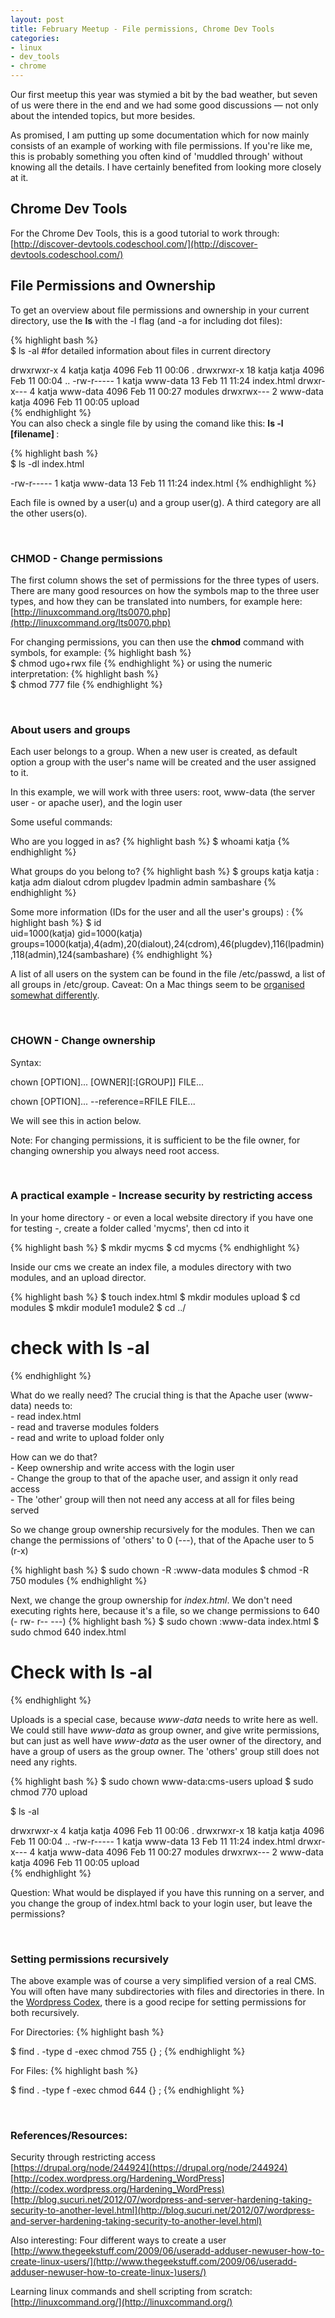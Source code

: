 ```yaml
---
layout: post
title: February Meetup - File permissions, Chrome Dev Tools
categories:
- linux
- dev_tools
- chrome
---
```


Our first meetup this year was stymied a bit by the bad weather, but seven of us were there in the end and we had some good discussions &mdash; not only about the intended topics, but more besides. 

As promised, I am putting up some documentation which for now mainly consists of an example of working with file permissions. If you're like me, this is probably something you often kind of 'muddled through' without knowing all the details. I have certainly benefited from looking more closely at it.

Chrome Dev Tools
----------------
For the Chrome Dev Tools, this is a good tutorial to work through: 
[http://discover-devtools.codeschool.com/](http://discover-devtools.codeschool.com/)

File Permissions and Ownership
------------------------------
To get an overview about file permissions and ownership in your current directory, use the <strong>ls</strong> with the -l flag (and -a for including dot files):

{% highlight bash %}    
  $ ls -al #for detailed information about files in current directory
  
  drwxrwxr-x  4 katja    katja    4096 Feb 11 00:06 .
  drwxrwxr-x 18 katja    katja    4096 Feb 11 00:04 ..
  -rw-r-----  1 katja    www-data   13 Feb 11 11:24 index.html
  drwxr-x---  4 katja    www-data 4096 Feb 11 00:27 modules
  drwxrwx---  2 www-data katja    4096 Feb 11 00:05 upload   
{% endhighlight %}  
You can also check a single file by using the comand like this: <strong>ls -l [filename] </strong>:

{% highlight bash %}    
  $ ls -dl index.html
    
  -rw-r-----  1 katja    www-data   13 Feb 11 11:24 index.html
{% endhighlight %}  

Each file is owned by a user(u) and a group user(g). A third category are all the other users(o).
<p>&nbsp;</p>

### CHMOD - Change permissions

The first column shows the set of permissions for the three types of users. 
There are many good resources on how the symbols map to the three user types, and how they can be translated into numbers, for example here:
[http://linuxcommand.org/lts0070.php](http://linuxcommand.org/lts0070.php)

For changing permissions, you can then use the <strong>chmod</strong> command with symbols, for example:
{% highlight bash %}   
  $ chmod ugo+rwx file
{% endhighlight %}
or using the numeric interpretation:
{% highlight bash %}   
  $ chmod 777 file
{% endhighlight %}
<p>&nbsp;</p>

### About users and groups
Each user belongs to a group. When a new user is created, as default option a group with the user's name will be created and the user assigned to it. 

In this example, we will work with three users: root, www-data (the server user - or apache user), and the login user

Some useful commands:

Who are you logged in as?
{% highlight bash %}
  $ whoami
  katja
{% endhighlight %}

What groups do you belong to?
{% highlight bash %}
  $ groups katja
  katja : katja adm dialout cdrom plugdev lpadmin admin sambashare
{% endhighlight %}

Some more information (IDs for the user and all the user's groups) :
{% highlight bash %}
  $ id  
  uid=1000(katja) gid=1000(katja) groups=1000(katja),4(adm),20(dialout),24(cdrom),46(plugdev),116(lpadmin),118(admin),124(sambashare)
{% endhighlight %}

A list of all users on the system can be found in the file /etc/passwd, a list of all groups in /etc/group. Caveat: On a Mac things seem to be [organised somewhat differently](http://superuser.com/questions/191330/users-in-etc-passwd-on-mac-os-x). 
<p>&nbsp;</p>

### CHOWN - Change ownership
Syntax:

chown [OPTION]... [OWNER][:[GROUP]] FILE...  

chown [OPTION]... --reference=RFILE FILE... 

We will see this in action below.

Note: For changing permissions, it is sufficient to be the file owner, for changing ownership you always need root access.
<p>&nbsp;</p>

### A practical example - Increase security by restricting access

In your home directory - or even a local website directory if you have one for testing -, create a folder called  'mycms', then cd into it

{% highlight bash %}
  $ mkdir mycms
  $ cd mycms
{% endhighlight %}

Inside our cms we create an index file, a modules directory with two modules, and an upload director.

{% highlight bash %}
  $ touch index.html
  $ mkdir modules upload
  $ cd modules 
  $ mkdir module1 module2
  $ cd ../

  # check with ls -al
{% endhighlight %}

What do we really need? The crucial thing is that the Apache user (www-data) needs to:<br />
\- read index.html<br />
\- read and traverse modules folders<br />
\- read and write to upload folder only<br />

How can we do that?<br />
\- Keep ownership and write access with the login user<br />
\- Change the group to that of the apache user, and assign it only read access<br />
\- The 'other' group will then not need any access at all for files being served<br />

So we change group ownership recursively for the modules. Then we can change the permissions of 'others' to 0 (---), that of the Apache user to 5 (r-x)

{% highlight bash %}
  $ sudo chown -R :www-data modules
  $ chmod -R 750 modules
{% endhighlight %}

Next, we change the group ownership for *index.html*. We don't need executing rights here, because it's a file, so we change permissions to 640 (- rw- r-- ---)
{% highlight bash %}
  $ sudo chown :www-data index.html
  $ sudo chmod 640 index.html
  
  # Check with ls -al 
{% endhighlight %}

Uploads is a special case, because *www-data* needs to write here as well. We could still have *www-data* as group owner, and give write permissions, but can just as well have *www-data* as the user owner of the directory, and have a group of users as the group owner. The 'others' group still does not need any rights.

{% highlight bash %}
  $ sudo chown www-data:cms-users upload
  $ sudo chmod 770 upload
  
  $ ls -al
  
  drwxrwxr-x  4 katja    katja    4096 Feb 11 00:06 .
  drwxrwxr-x 18 katja    katja    4096 Feb 11 00:04 ..
  -rw-r-----  1 katja    www-data   13 Feb 11 11:24 index.html
  drwxr-x---  4 katja    www-data 4096 Feb 11 00:27 modules
  drwxrwx---  2 www-data katja    4096 Feb 11 00:05 upload  
{% endhighlight %}

Question: What would be displayed if you have this running on a server, and you change the group of index.html back to your login user, but leave the permissions? 
<p>&nbsp;</p>

### Setting permissions recursively 
 
The above example was of course a very simplified version of a real CMS. You will often have many subdirectories with files and directories in there. In the [Wordpress Codex](http://codex.wordpress.org/Hardening_WordPress), there is a good recipe for setting permissions for both recursively. 

For Directories:
{% highlight bash %}
    
  $ find . -type d -exec chmod 755 {} \;
{% endhighlight %}

For Files:
{% highlight bash %}
    
  $ find . -type f -exec chmod 644 {} \;
{% endhighlight %}
<p>&nbsp;</p>

### References/Resources: 
Security through restricting access      
[https://drupal.org/node/244924](https://drupal.org/node/244924)
[http://codex.wordpress.org/Hardening_WordPress](http://codex.wordpress.org/Hardening_WordPress)
[http://blog.sucuri.net/2012/07/wordpress-and-server-hardening-taking-security-to-another-level.html](http://blog.sucuri.net/2012/07/wordpress-and-server-hardening-taking-security-to-another-level.html)
   
Also interesting: Four different ways to create a user
[http://www.thegeekstuff.com/2009/06/useradd-adduser-newuser-how-to-create-linux-users/](http://www.thegeekstuff.com/2009/06/useradd-adduser-newuser-how-to-create-linux-)users/)

Learning linux commands and shell scripting from scratch:
[http://linuxcommand.org/](http://linuxcommand.org/)
<p>&nbsp;</p>

   

 
 
      
      

      
      
    

   
    

   




    

   
    
     

    

    
     
    

   

  

